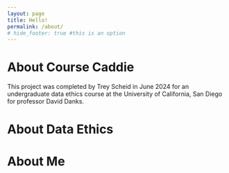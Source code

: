 ```yaml
---
layout: page
title: Hello!
permalink: /about/
# hide_footer: true #this is an option
---
```

# About Course Caddie
This project was completed by Trey Scheid in June 2024 for an undergraduate data ethics course at the University of California, San Diego for professor David Danks. 

# About Data Ethics

# About Me
